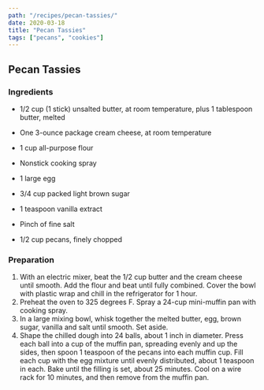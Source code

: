 ```yaml
---
path: "/recipes/pecan-tassies/"
date: 2020-03-18
title: "Pecan Tassies"
tags: ["pecans", "cookies"]
---
```


## Pecan Tassies
### Ingredients

- 1/2 cup (1 stick) unsalted butter, at room temperature, plus 1 tablespoon butter, melted

- One 3-ounce package cream cheese, at room temperature

- 1 cup all-purpose flour

- Nonstick cooking spray

- 1 large egg

- 3/4 cup packed light brown sugar

- 1 teaspoon vanilla extract

- Pinch of fine salt

- 1/2 cup pecans, finely chopped

### Preparation

1. With an electric mixer, beat the 1/2 cup butter and the cream cheese until smooth. Add the flour and beat until fully combined. Cover the bowl with plastic wrap and chill in the refrigerator for 1 hour.
2. Preheat the oven to 325 degrees F. Spray a 24-cup mini-muffin pan with cooking spray.
3. In a large mixing bowl, whisk together the melted butter, egg, brown sugar, vanilla and salt until smooth. Set aside.
4. Shape the chilled dough into 24 balls, about 1 inch in diameter. Press each ball into a cup of the muffin pan, spreading evenly and up the sides, then spoon 1 teaspoon of the pecans into each muffin cup. Fill each cup with the egg mixture until evenly distributed, about 1 teaspoon in each. Bake until the filling is set, about 25 minutes. Cool on a wire rack for 10 minutes, and then remove from the muffin pan.
